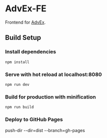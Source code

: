 # AdvEx-FE

Frontend for [AdvEx](https://github.com/dnc1994/AdvEx).

## Build Setup

### Install dependencies

```
npm install
```

### Serve with hot reload at localhost:8080

```
npm run dev
```

### Build for production with minification

```
npm run build
```

### Deploy to GitHub Pages

push-dir --dir=dist --branch=gh-pages
